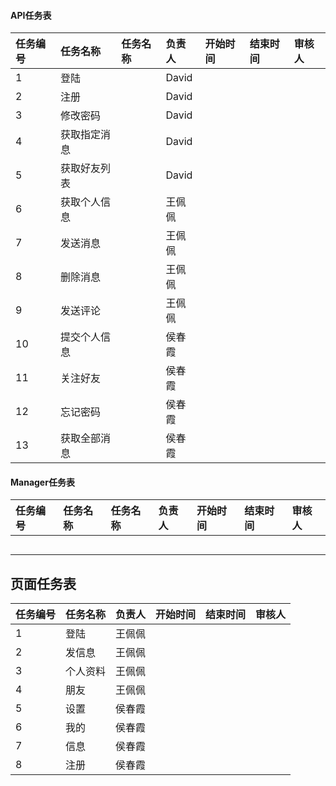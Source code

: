 #### API任务表

| 任务编号 | 任务名称 | 任务名称 | 负责人 | 开始时间 | 结束时间 | 审核人 |
| :--- | :--- | :--- | :--- | :--- | :--- | :--- |
| 1 | 登陆 |  | David |  |  |  |
| 2 | 注册 |  | David |  |  |  |
| 3 | 修改密码 |  | David |  |  |  |
| 4 | 获取指定消息 |  | David |  |  |  |
| 5 | 获取好友列表 |  | David |  |  |  |
| 6 | 获取个人信息 |  | 王佩佩 |  |  |  |
| 7 | 发送消息 |  | 王佩佩 |  |  |  |
| 8 | 删除消息 |  | 王佩佩 |  |  |  |
| 9 | 发送评论 |  | 王佩佩 |  |  |  |
| 10 | 提交个人信息 |  | 侯春霞 |  |  |  |
| 11 | 关注好友 |  | 侯春霞 |  |  |  |
| 12 | 忘记密码 |  | 侯春霞 |  |  |  |
| 13 | 获取全部消息 |  | 侯春霞 |  |  |  |

#### Manager任务表

| 任务编号 | 任务名称 | 任务名称 | 负责人 | 开始时间 | 结束时间 | 审核人 |
| :--- | :--- | :--- | :--- | :--- | :--- | :--- |
|  |  |  |  |  |  |  |
|  |  |  |  |  |  |  |
|  |  |  |  |  |  |  |
|  |  |  |  |  |  |  |
|  |  |  |  |  |  |  |

## 页面任务表

| 任务编号 | 任务名称 | 负责人 | 开始时间 | 结束时间 | 审核人 |
| :--- | :--- | :--- | :--- | :--- | :--- |
| 1 | 登陆 | 王佩佩 |  |  |  |
| 2 | 发信息 | 王佩佩 |  |  |  |
| 3 | 个人资料 | 王佩佩 |  |  |  |
| 4 | 朋友 | 王佩佩 |  |  |  |
| 5 | 设置 | 侯春霞 |  |  |  |
| 6 | 我的 | 侯春霞 |  |  |  |
| 7 | 信息 | 侯春霞 |  |  |  |
| 8 | 注册 | 侯春霞 |  |  |  |



